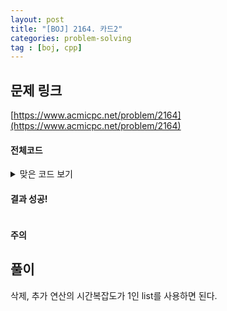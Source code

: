 ```yaml
---
layout: post
title: "[BOJ] 2164. 카드2"
categories: problem-solving
tag : [boj, cpp]
---
```


## 문제 링크<br>
 [https://www.acmicpc.net/problem/2164](https://www.acmicpc.net/problem/2164)<br>


#### 전체코드<br>

<details>
<summary>맞은 코드 보기</summary>
<div markdown="1">

```cpp
#include<iostream>
#include<vector>
#include<string>
#include<list>

using namespace std;

void solution(int n){
    list<int> lt;
    for(int idx=1; idx<=n; idx++) lt.push_back(idx);

    while(lt.size()>1){
        // 제일 위 버리고 
        lt.pop_front();
        // 다음 장 아래로 
        int temp = lt.front();
        lt.pop_front();
        lt.push_back(temp);
    }

    cout<<lt.front();
}

int main(){
    ios_base::sync_with_stdio(false);
	cin.tie(NULL);

    int n; cin>>n;
    
    solution(n);

    return 0;
}
```
</div>
</details>

#### 결과 성공!<br>
![]()

<div class="divider"></div>

#### 주의 <br> 

## 풀이<br>

삭제, 추가 연산의 시간복잡도가 1인 list를 사용하면 된다.<br>


